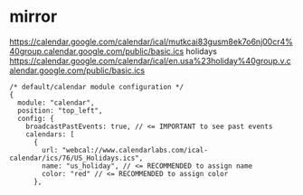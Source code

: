 # mirror
https://calendar.google.com/calendar/ical/mutkcai83gusm8ek7o6nj00cr4%40group.calendar.google.com/public/basic.ics
holidays
https://calendar.google.com/calendar/ical/en.usa%23holiday%40group.v.calendar.google.com/public/basic.ics

```
/* default/calendar module configuration */
{
  module: "calendar",
  position: "top_left",
  config: {
    broadcastPastEvents: true, // <= IMPORTANT to see past events
    calendars: [
      {
        url: "webcal://www.calendarlabs.com/ical-calendar/ics/76/US_Holidays.ics",
        name: "us_holiday", // <= RECOMMENDED to assign name
        color: "red" // <= RECOMMENDED to assign color
      },
```
